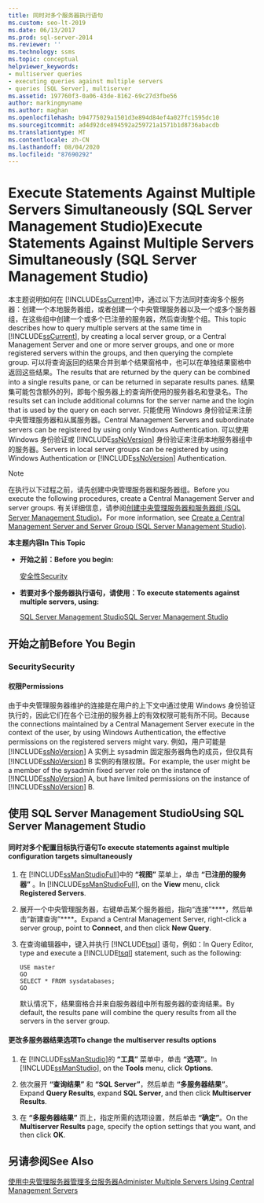 ```yaml
---
title: 同时对多个服务器执行语句
ms.custom: seo-lt-2019
ms.date: 06/13/2017
ms.prod: sql-server-2014
ms.reviewer: ''
ms.technology: ssms
ms.topic: conceptual
helpviewer_keywords:
- multiserver queries
- executing queries against multiple servers
- queries [SQL Server], multiserver
ms.assetid: 197760f3-0a06-43de-8162-69c27d3fbe56
author: markingmyname
ms.author: maghan
ms.openlocfilehash: b94775029a1501d3e894d84ef4a027fc1595dc10
ms.sourcegitcommit: ad4d92dce894592a259721a1571b1d8736abacdb
ms.translationtype: MT
ms.contentlocale: zh-CN
ms.lasthandoff: 08/04/2020
ms.locfileid: "87690292"
---
```

# <a name="execute-statements-against-multiple-servers-simultaneously-sql-server-management-studio"></a><span data-ttu-id="d092b-102">Execute Statements Against Multiple Servers Simultaneously (SQL Server Management Studio)</span><span class="sxs-lookup"><span data-stu-id="d092b-102">Execute Statements Against Multiple Servers Simultaneously (SQL Server Management Studio)</span></span>
  <span data-ttu-id="d092b-103">本主题说明如何在 [!INCLUDE[ssCurrent](../../includes/sscurrent-md.md)]中，通过以下方法同时查询多个服务器：创建一个本地服务器组，或者创建一个中央管理服务器以及一个或多个服务器组，在这些组中创建一个或多个已注册的服务器，然后查询整个组。</span><span class="sxs-lookup"><span data-stu-id="d092b-103">This topic describes how to query multiple servers at the same time in [!INCLUDE[ssCurrent](../../includes/sscurrent-md.md)], by creating a local server group, or a Central Management Server and one or more server groups, and one or more registered servers within the groups, and then querying the complete group.</span></span> <span data-ttu-id="d092b-104">可以将查询返回的结果合并到单个结果窗格中，也可以在单独结果窗格中返回这些结果。</span><span class="sxs-lookup"><span data-stu-id="d092b-104">The results that are returned by the query can be combined into a single results pane, or can be returned in separate results panes.</span></span> <span data-ttu-id="d092b-105">结果集可能包含额外的列，即每个服务器上的查询所使用的服务器名和登录名。</span><span class="sxs-lookup"><span data-stu-id="d092b-105">The results set can include additional columns for the server name and the login that is used by the query on each server.</span></span> <span data-ttu-id="d092b-106">只能使用 Windows 身份验证来注册中央管理服务器和从属服务器。</span><span class="sxs-lookup"><span data-stu-id="d092b-106">Central Management Servers and subordinate servers can be registered by using only Windows Authentication.</span></span> <span data-ttu-id="d092b-107">可以使用 Windows 身份验证或 [!INCLUDE[ssNoVersion](../../includes/ssnoversion-md.md)] 身份验证来注册本地服务器组中的服务器。</span><span class="sxs-lookup"><span data-stu-id="d092b-107">Servers in local server groups can be registered by using Windows Authentication or [!INCLUDE[ssNoVersion](../../includes/ssnoversion-md.md)] Authentication.</span></span>  
  
> [!NOTE]  
>  <span data-ttu-id="d092b-108">在执行以下过程之前，请先创建中央管理服务器和服务器组。</span><span class="sxs-lookup"><span data-stu-id="d092b-108">Before you execute the following procedures, create a Central Management Server and server groups.</span></span> <span data-ttu-id="d092b-109">有关详细信息，请参阅[创建中央管理服务器和服务器组 (SQL Server Management Studio)](create-a-central-management-server-and-server-group.md)。</span><span class="sxs-lookup"><span data-stu-id="d092b-109">For more information, see [Create a Central Management Server and Server Group &#40;SQL Server Management Studio&#41;](create-a-central-management-server-and-server-group.md).</span></span>  
  
 <span data-ttu-id="d092b-110">**本主题内容**</span><span class="sxs-lookup"><span data-stu-id="d092b-110">**In This Topic**</span></span>  
  
-   <span data-ttu-id="d092b-111">**开始之前：**</span><span class="sxs-lookup"><span data-stu-id="d092b-111">**Before you begin:**</span></span>  
  
     [<span data-ttu-id="d092b-112">安全性</span><span class="sxs-lookup"><span data-stu-id="d092b-112">Security</span></span>](#Security)  
  
-   <span data-ttu-id="d092b-113">**若要对多个服务器执行语句，请使用：**</span><span class="sxs-lookup"><span data-stu-id="d092b-113">**To execute statements against multiple servers, using:**</span></span>  
  
     [<span data-ttu-id="d092b-114">SQL Server Management Studio</span><span class="sxs-lookup"><span data-stu-id="d092b-114">SQL Server Management Studio</span></span>](#SSMSProcedure)  
  
##  <a name="before-you-begin"></a><a name="BeforeYouBegin"></a> <span data-ttu-id="d092b-115">开始之前</span><span class="sxs-lookup"><span data-stu-id="d092b-115">Before You Begin</span></span>  
  
###  <a name="security"></a><a name="Security"></a> <span data-ttu-id="d092b-116">Security</span><span class="sxs-lookup"><span data-stu-id="d092b-116">Security</span></span>  
  
####  <a name="permissions"></a><a name="Permissions"></a> <span data-ttu-id="d092b-117">权限</span><span class="sxs-lookup"><span data-stu-id="d092b-117">Permissions</span></span>  
 <span data-ttu-id="d092b-118">由于中央管理服务器维护的连接是在用户的上下文中通过使用 Windows 身份验证执行的，因此它们在各个已注册的服务器上的有效权限可能有所不同。</span><span class="sxs-lookup"><span data-stu-id="d092b-118">Because the connections maintained by a Central Management Server execute in the context of the user, by using Windows Authentication, the effective permissions on the registered servers might vary.</span></span> <span data-ttu-id="d092b-119">例如，用户可能是 [!INCLUDE[ssNoVersion](../../includes/ssnoversion-md.md)] A 实例上 sysadmin 固定服务器角色的成员，但仅具有 [!INCLUDE[ssNoVersion](../../includes/ssnoversion-md.md)] B 实例的有限权限。</span><span class="sxs-lookup"><span data-stu-id="d092b-119">For example, the user might be a member of the sysadmin fixed server role on the instance of [!INCLUDE[ssNoVersion](../../includes/ssnoversion-md.md)] A, but have limited permissions on the instance of [!INCLUDE[ssNoVersion](../../includes/ssnoversion-md.md)] B.</span></span>  
  
##  <a name="using-sql-server-management-studio"></a><a name="SSMSProcedure"></a> <span data-ttu-id="d092b-120">使用 SQL Server Management Studio</span><span class="sxs-lookup"><span data-stu-id="d092b-120">Using SQL Server Management Studio</span></span>  
  
#### <a name="to-execute-statements-against-multiple-configuration-targets-simultaneously"></a><span data-ttu-id="d092b-121">同时对多个配置目标执行语句</span><span class="sxs-lookup"><span data-stu-id="d092b-121">To execute statements against multiple configuration targets simultaneously</span></span>  
  
1.  <span data-ttu-id="d092b-122">在 [!INCLUDE[ssManStudioFull](../../includes/ssmanstudiofull-md.md)]中的 **“视图”** 菜单上，单击 **“已注册的服务器”** 。</span><span class="sxs-lookup"><span data-stu-id="d092b-122">In [!INCLUDE[ssManStudioFull](../../includes/ssmanstudiofull-md.md)], on the **View** menu, click **Registered Servers**.</span></span>  
  
2.  <span data-ttu-id="d092b-123">展开一个中央管理服务器，右键单击某个服务器组，指向“连接”\*\*\*\*，然后单击“新建查询”\*\*\*\*。</span><span class="sxs-lookup"><span data-stu-id="d092b-123">Expand a Central Management Server, right-click a server group, point to **Connect**, and then click **New Query**.</span></span>  
  
3.  <span data-ttu-id="d092b-124">在查询编辑器中，键入并执行 [!INCLUDE[tsql](../../includes/tsql-md.md)] 语句，例如：</span><span class="sxs-lookup"><span data-stu-id="d092b-124">In Query Editor, type and execute a [!INCLUDE[tsql](../../includes/tsql-md.md)] statement, such as the following:</span></span>  
  
    ```  
    USE master  
    GO  
    SELECT * FROM sysdatabases;  
    GO  
    ```  
  
     <span data-ttu-id="d092b-125">默认情况下，结果窗格合并来自服务器组中所有服务器的查询结果。</span><span class="sxs-lookup"><span data-stu-id="d092b-125">By default, the results pane will combine the query results from all the servers in the server group.</span></span>  
  
#### <a name="to-change-the-multiserver-results-options"></a><span data-ttu-id="d092b-126">更改多服务器结果选项</span><span class="sxs-lookup"><span data-stu-id="d092b-126">To change the multiserver results options</span></span>  
  
1.  <span data-ttu-id="d092b-127">在 [!INCLUDE[ssManStudio](../../includes/ssmanstudio-md.md)]的 **“工具”** 菜单中，单击 **“选项”**。</span><span class="sxs-lookup"><span data-stu-id="d092b-127">In [!INCLUDE[ssManStudio](../../includes/ssmanstudio-md.md)], on the **Tools** menu, click **Options**.</span></span>  
  
2.  <span data-ttu-id="d092b-128">依次展开 **“查询结果”** 和 **“SQL Server”**，然后单击 **“多服务器结果”**。</span><span class="sxs-lookup"><span data-stu-id="d092b-128">Expand **Query Results**, expand **SQL Server**, and then click **Multiserver Results**.</span></span>  
  
3.  <span data-ttu-id="d092b-129">在 **“多服务器结果”** 页上，指定所需的选项设置，然后单击 **“确定”**。</span><span class="sxs-lookup"><span data-stu-id="d092b-129">On the **Multiserver Results** page, specify the option settings that you want, and then click **OK**.</span></span>  
  
## <a name="see-also"></a><span data-ttu-id="d092b-130">另请参阅</span><span class="sxs-lookup"><span data-stu-id="d092b-130">See Also</span></span>  
 [<span data-ttu-id="d092b-131">使用中央管理服务器管理多台服务器</span><span class="sxs-lookup"><span data-stu-id="d092b-131">Administer Multiple Servers Using Central Management Servers</span></span>](../../relational-databases/administer-multiple-servers-using-central-management-servers.md)  
  
  
